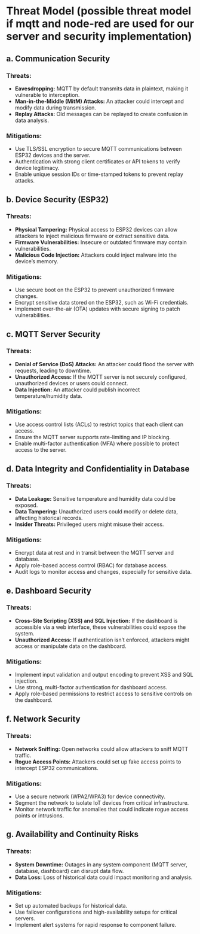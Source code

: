 # Threat Model (possible threat model if mqtt and node-red are used for our server and security implementation)
## a. Communication Security
### Threats:
+ **Eavesdropping:** MQTT by default transmits data in plaintext, making it
vulnerable to interception.
+ **Man-in-the-Middle (MitM) Attacks:** An attacker could intercept and modify data
during transmission.
+ **Replay Attacks:** Old messages can be replayed to create confusion in data
analysis.
### Mitigations:
+ Use TLS/SSL encryption to secure MQTT communications between ESP32
devices and the server.
+ Authentication with strong client certificates or API tokens to verify device
legitimacy.
+ Enable unique session IDs or time-stamped tokens to prevent replay attacks.
  
## b. Device Security (ESP32)
### Threats:
+ **Physical Tampering:** Physical access to ESP32 devices can allow attackers to
inject malicious firmware or extract sensitive data.
+ **Firmware Vulnerabilities:** Insecure or outdated firmware may contain
vulnerabilities.
+ **Malicious Code Injection:** Attackers could inject malware into the device’s
memory.
### Mitigations:
+ Use secure boot on the ESP32 to prevent unauthorized firmware changes.
+ Encrypt sensitive data stored on the ESP32, such as Wi-Fi credentials.
+ Implement over-the-air (OTA) updates with secure signing to patch
vulnerabilities.

## c. MQTT Server Security
### Threats:
+ **Denial of Service (DoS) Attacks:** An attacker could flood the server with
requests, leading to downtime.
+ **Unauthorized Access:** If the MQTT server is not securely configured,
unauthorized devices or users could connect.
+ **Data Injection:** An attacker could publish incorrect temperature/humidity data.
### Mitigations:
+ Use access control lists (ACLs) to restrict topics that each client can access.
+ Ensure the MQTT server supports rate-limiting and IP blocking.
+ Enable multi-factor authentication (MFA) where possible to protect access to
the server.

## d. Data Integrity and Confidentiality in Database
### Threats:
+ **Data Leakage:** Sensitive temperature and humidity data could be exposed.
+ **Data Tampering:** Unauthorized users could modify or delete data, affecting
historical records.
+ **Insider Threats:** Privileged users might misuse their access.
### Mitigations:
+ Encrypt data at rest and in transit between the MQTT server and database.
+ Apply role-based access control (RBAC) for database access.
+ Audit logs to monitor access and changes, especially for sensitive data.
  
## e. Dashboard Security
### Threats:
+ **Cross-Site Scripting (XSS) and SQL Injection:** If the dashboard is accessible
via a web interface, these vulnerabilities could expose the system.
+ **Unauthorized Access:** If authentication isn’t enforced, attackers might access
or manipulate data on the dashboard.
### Mitigations:
+ Implement input validation and output encoding to prevent XSS and SQL
injection.
+ Use strong, multi-factor authentication for dashboard access.
+ Apply role-based permissions to restrict access to sensitive controls on the
dashboard.

## f. Network Security
### Threats:
+ **Network Sniffing:** Open networks could allow attackers to sniff MQTT traffic.
+ **Rogue Access Points:** Attackers could set up fake access points to intercept
ESP32 communications.
### Mitigations:
+ Use a secure network (WPA2/WPA3) for device connectivity.
+ Segment the network to isolate IoT devices from critical infrastructure.
+ Monitor network traffic for anomalies that could indicate rogue access points or
intrusions.

## g. Availability and Continuity Risks
### Threats:
+ **System Downtime:** Outages in any system component (MQTT server, database,
dashboard) can disrupt data flow.
+ **Data Loss:** Loss of historical data could impact monitoring and analysis.
### Mitigations:
+ Set up automated backups for historical data.
+ Use failover configurations and high-availability setups for critical servers.
+ Implement alert systems for rapid response to component failure.
